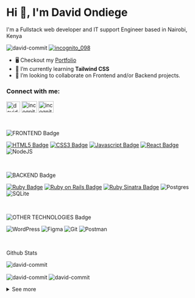 # Hi 👋, I'm David Ondiege
I'm a Fullstack web developer and IT support Engineer based in Nairobi, Kenya

<p align="left"> <img src="https://komarev.com/ghpvc/?username=david-commit&label=Profile%20views&color=0e75b6&style=for-the-badge" alt="david-commit" />  <a href="https://twitter.com/incognito_098" target="blank"><img src="https://img.shields.io/twitter/follow/incognito_098?logo=twitter&style=for-the-badge" alt="incognito_098" /></a> </p>

- 🖥️ Checkout my [Portfolio](https://davidondiege.pages.dev/)
- 🌱 I’m currently learning **Tailwind CSS**
- 📝 I’m looking to collaborate on Frontend and/or Backend projects.

<h3>Connect with me:</h3>

<p align="left">
  <a href="mailto:davidondiege@gmail.com" target="blank"><img align="center" src="https://svgshare.com/i/q8j.svg" alt="davidondiege@gmail.com" height="28" width="36" /></a>
<a href="https://twitter.com/incognito_098" target="blank"><img align="center" src="https://raw.githubusercontent.com/rahuldkjain/github-profile-readme-generator/master/src/images/icons/Social/twitter.svg" alt="incognito_098" height="30" width="40" /></a>
<a href="https://www.linkedin.com/in/david-ondiege" target="blank"><img align="center" src="https://raw.githubusercontent.com/rahuldkjain/github-profile-readme-generator/master/src/images/icons/Social/linked-in-alt.svg" alt="incognito_098" height="30" width="40" /></a> 
</p>

<br />

![FRONTEND Badge](https://img.shields.io/badge/-FRONT_END-white?style=for-the-badge&labelColor=WHITE)

[![HTML5 Badge](https://img.shields.io/badge/-HTML-E34F26?style=for-the-badge&labelColor=black&logo=html5&logoColor=E34F26)](#) [![CSS3 Badge](https://img.shields.io/badge/-CSS-1572B6?style=for-the-badge&labelColor=black&logo=css3&logoColor=1572B6)](#) [![Javascript Badge](https://img.shields.io/badge/-Javascript-F0DB4F?style=for-the-badge&labelColor=black&logo=javascript&logoColor=F0DB4F)](#)  [![React Badge](https://img.shields.io/badge/-React_Js-61DBFB?style=for-the-badge&labelColor=black&logo=react&logoColor=61DBFB)](#) ![NodeJS](https://img.shields.io/badge/node.js-6DA55F?style=for-the-badge&logo=node.js&logoColor=white)

<br />

![BACKEND Badge](https://img.shields.io/badge/-BACK_END-white?style=for-the-badge&labelColor=WHITE)

[![Ruby Badge](https://img.shields.io/badge/-Ruby-CC342D?style=for-the-badge&labelColor=black&logo=ruby&logoColor=CC342D)](#)  [![Ruby on Rails Badge](https://img.shields.io/badge/-Ruby_on_Rails-CC0000?style=for-the-badge&labelColor=black&logo=rubyonrails&logoColor=CC0000)](#)  [![Ruby Sinatra Badge](https://img.shields.io/badge/-Sinatra-000000?style=for-the-badge&labelColor=black&logo=rubysinatra&logoColor=white)](#)  ![Postgres](https://img.shields.io/badge/postgres-%23316192.svg?style=for-the-badge&logo=postgresql&logoColor=white)  ![SQLite](https://img.shields.io/badge/sqlite-%2307405e.svg?style=for-the-badge&logo=sqlite&logoColor=white)

<br />

![OTHER TECHNOLOGIES Badge](https://img.shields.io/badge/-OTHER_TECHNOLOGIES-white?style=for-the-badge&labelColor=WHITE)

![WordPress](https://img.shields.io/badge/WordPress-%23117AC9.svg?style=for-the-badge&logo=WordPress&logoColor=white)  ![Figma](https://img.shields.io/badge/figma-%23F24E1E.svg?style=for-the-badge&logo=figma&logoColor=white)  ![Git](https://img.shields.io/badge/git-%23F05033.svg?style=for-the-badge&logo=git&logoColor=white)  ![Postman](https://img.shields.io/badge/Postman-FF6C37?style=for-the-badge&logo=postman&logoColor=white)

<br />

Github Stats
<p><img align="center" src="https://github-readme-stats.vercel.app/api/top-langs?username=david-commit&show_icons=true&locale=en&theme=tokyonight&layout=compact" alt="david-commit" />

</p>
<p><img align="center" src="https://github-readme-stats.vercel.app/api?username=david-commit&show_icons=true&locale=en&theme=tokyonight" alt="david-commit" /> <img align="center" src="https://github-readme-streak-stats.herokuapp.com/?user=david-commit&theme=tokyonight" alt="david-commit" /></p>

<details>
<summary>
  See more
</summary>

<br >

<!-- - 🌱 If you want to begin the journey of a web/application developer , I would recommend this course on [UDEMY](https://www.udemy.com/course/the-web-developer-bootcamp/)
 -->

## My Github Stats

![David's wakatime stats](https://github-readme-stats.vercel.app/api/wakatime?username=davidondiege&theme=gotham&layout=compact)
